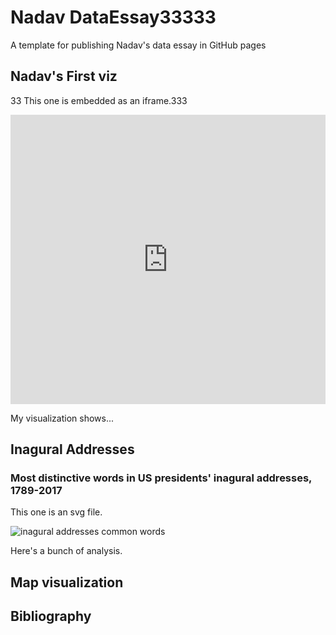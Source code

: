 # Nadav DataEssay33333

A template for publishing Nadav's data essay in GitHub pages 

## Nadav's First viz 
33
This one is embedded as an iframe.333

<iframe title="Flourish Chart" aria-label="Chart Visualization" id="flourish-chart-22354618" src="https://public.flourish.studio/visualisation/22354618/embed" scrolling="no" frameborder="0" style="width: 0; min-width: 100% !important; border: none;" height="463" data-external="1"></iframe>  
<script type="text/javascript">
!function() {
    "use strict";
    window.addEventListener("message", function(a) {
        if (void 0 !== a.data["datawrapper-height"]) {
            var e = document.querySelectorAll("iframe");
            for (var t in a.data["datawrapper-height"])
                for (var r, i = 0; r = e[i]; i++)
                    if (r.contentWindow === a.source) {
                        var d = a.data["datawrapper-height"][t] + "px";
                        r.style.height = d;
                    }
        }
    });
}();
</script>

My visualization shows...

## Inagural Addresses

### Most distinctive words in US presidents' inagural addresses, 1789-2017

This one is an svg file.

![inagural addresses common words](heatmap.svg)

Here's a bunch of analysis.

## Map visualization

<!-- Add script to the <head> of your page to load the embeddable map component -->
<script type="module" src="https://js.arcgis.com/embeddable-components/4.32/arcgis-embeddable-components.esm.js"></script>
<!-- Add custom element to <body> of your page -->
 <arcgis-embedded-map style="height:600px;width:700px;" item-id="458d29ce19554d3eabdee1cb7eeb2114" theme="light" heading-enabled legend-enabled information-enabled share-enabled portal-url="https://brynmawrcollege.maps.arcgis.com" ></arcgis-embedded-map>

## Bibliography
